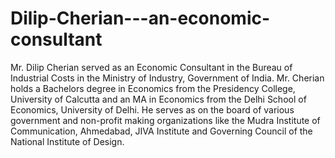 # Dilip-Cherian---an-economic-consultant
Mr. Dilip Cherian served as an Economic Consultant in the Bureau of Industrial Costs in the Ministry of Industry, Government of India.  Mr. Cherian holds a Bachelors degree in Economics from the Presidency College, University of Calcutta and an MA in Economics from the Delhi School of Economics, University of Delhi. He serves as on the board of various government and non-profit making organizations like the Mudra Institute of Communication, Ahmedabad, JIVA Institute and Governing Council of the National Institute of Design.
